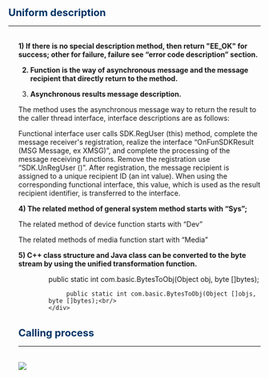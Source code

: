 <div style="color:#036;font-size:20px;"><b>Uniform description</b></div>
<hr>
<br/>

<div style="margin-left:20px;">
<b>1)  If there is no special description method, then return "EE_OK" for success; other for failure, failure see “error code description” section.<br/>

2) Function is the way of asynchronous message and the message recipient that directly return to the method.<br/>

3) Asynchronous results message description.<br/></b>

The method uses the asynchronous message way to return the result to the caller thread interface, interface descriptions are as follows:<br/>

Functional interface user calls SDK.RegUser (this) method, complete the message receiver's registration, realize the interface “OnFunSDKResult (MSG Message, ex XMSG)”, and complete the processing of the message receiving functions. Remove the registration use “SDK.UnRegUser ()”. After registration, the message recipient is assigned to a unique recipient ID (an int value). When using the corresponding functional interface, this value, which is used as the result recipient identifier, is transferred to the interface.<br/>

<b>4)  The related method of general system method starts with “Sys”;</b><br/>

The related method of device function starts with “Dev”<br/>

The related methods of media function start with “Media”<br/>

<b>5) C++ class structure and Java class can be converted to the byte stream by using the unified transformation function.</b><br/>
	<div style="margin-left:60px;">
	     public static int com.basic.BytesToObj(Object obj, byte []bytes);<br/>
	
	     public static int com.basic.BytesToObj(Object []objs, byte []bytes);<br/>
	</div>
</div>
<br/>

<div style="color:#036;font-size:20px;"><b>Calling process</b></div>
<hr>
<br/>

<img src="http://open.xmeye.net/upload/image/20160516/1463375625617066148.png">